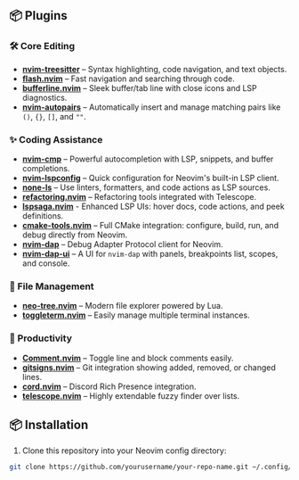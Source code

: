 ## 📦 Plugins

### 🛠️ Core Editing
- [**nvim-treesitter**](https://github.com/nvim-treesitter/nvim-treesitter) – Syntax highlighting, code navigation, and text objects.
- [**flash.nvim**](https://github.com/folke/flash.nvim) – Fast navigation and searching through code.
- [**bufferline.nvim**](https://github.com/akinsho/bufferline.nvim) – Sleek buffer/tab line with close icons and LSP diagnostics.
- [**nvim-autopairs**](https://github.com/windwp/nvim-autopairs) – Automatically insert and manage matching pairs like `()`, `{}`, `[]`, and `""`.

### ✨ Coding Assistance
- [**nvim-cmp**](https://github.com/hrsh7th/nvim-cmp) – Powerful autocompletion with LSP, snippets, and buffer completions.
- [**nvim-lspconfig**](https://github.com/neovim/nvim-lspconfig) – Quick configuration for Neovim's built-in LSP client.
- [**none-ls**](https://github.com/nvimtools/none-ls.nvim) – Use linters, formatters, and code actions as LSP sources.
- [**refactoring.nvim**](https://github.com/ThePrimeagen/refactoring.nvim) – Refactoring tools integrated with Telescope.
- [**lspsaga.nvim**](https://github.com/nvimdev/lspsaga.nvim) - Enhanced LSP UIs: hover docs, code actions, and peek definitions.
- [**cmake-tools.nvim**](https://github.com/Civitasv/cmake-tools.nvim) – Full CMake integration: configure, build, run, and debug directly from Neovim.
- [**nvim-dap**](https://github.com/mfussenegger/nvim-dap) – Debug Adapter Protocol client for Neovim.
- [**nvim-dap-ui**](https://github.com/rcarriga/nvim-dap-ui) – A UI for `nvim-dap` with panels, breakpoints list, scopes, and console.

### 📂 File Management
- [**neo-tree.nvim**](https://github.com/nvim-neo-tree/neo-tree.nvim) – Modern file explorer powered by Lua.
- [**toggleterm.nvim**](https://github.com/akinsho/toggleterm.nvim) – Easily manage multiple terminal instances.

### 🔧 Productivity
- [**Comment.nvim**](https://github.com/numToStr/Comment.nvim) – Toggle line and block comments easily.
- [**gitsigns.nvim**](https://github.com/lewis6991/gitsigns.nvim) – Git integration showing added, removed, or changed lines.
- [**cord.nvim**](https://github.com/vyfor/cord.nvim) – Discord Rich Presence integration.
- [**telescope.nvim**](https://github.com/nvim-telescope/telescope.nvim) – Highly extendable fuzzy finder over lists.

## 📦 Installation
1. Clone this repository into your Neovim config directory:
```bash
git clone https://github.com/yourusername/your-repo-name.git ~/.config/nvim
